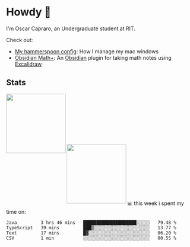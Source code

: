 # Howdy :wave:
I'm Oscar Capraro, an Undergraduate student at RIT.


Check out:
- [My hammerspoon config](https://github.com/ocapraro/.hammerspoon): How I manage my mac windows
- [Obsidian Math+](https://github.com/ocapraro/obsidian-math-plus): An [Obsidian](https://obsidian.md/) plugin for taking math notes using [Excalidraw](https://github.com/excalidraw/excalidraw)

## Stats

<div width="100%"><a href="https://github.com/anuraghazra/github-readme-stats">
<img align="left" height="160em" src="https://github-readme-stats.vercel.app/api?username=ocapraro&show_icons=true&theme=dark&count_private=true" />
<br><br><br><br><br><br><br><br>
<img align="left" height="160em" src="https://github-readme-stats.vercel.app/api/top-langs/?username=ocapraro&theme=dark&layout=compact&count_private=true" />
</a></div>

<br><br><br><br><br><br><br><br>
📊 this week i spent my time on:
<!--START_SECTION:waka-->

```text
Java         3 hrs 46 mins   ████████████████████░░░░░   79.48 %
TypeScript   39 mins         ███▒░░░░░░░░░░░░░░░░░░░░░   13.77 %
Text         17 mins         █▓░░░░░░░░░░░░░░░░░░░░░░░   06.20 %
CSV          1 min           ░░░░░░░░░░░░░░░░░░░░░░░░░   00.55 %
```

<!--END_SECTION:waka-->

